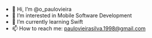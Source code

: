 - 👋 Hi, I’m @o_paulovieira
- 👀 I’m interested in Mobile Software Development
- 🌱 I’m currently learning Swift
- 📫 How to reach me: paulovieirasilva.1998@gmail.com

<!---
opaulovieira/opaulovieira is a ✨ special ✨ repository because its `README.md` (this file) appears on your GitHub profile.
You can click the Preview link to take a look at your changes.
--->
